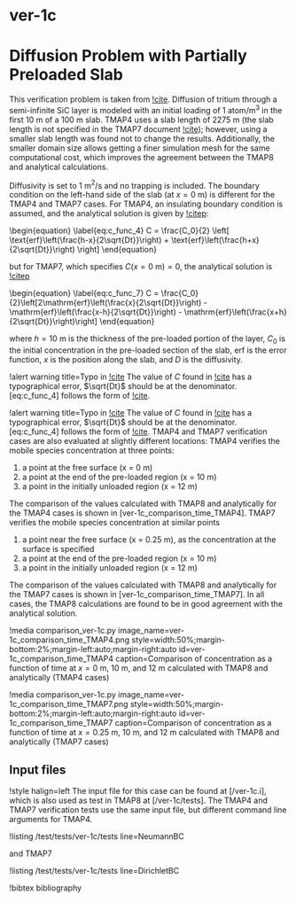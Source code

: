 # ver-1c

# Diffusion Problem with Partially Preloaded Slab

This verification problem is taken from [!cite](longhurst1992verification,ambrosek2008verification). Diffusion of tritium through a semi-infinite SiC layer is modeled with an initial
loading of 1 atom/m$^3$ in the first 10 m of a 100 m slab. TMAP4 uses a slab length of 2275 m (the slab length is not specified in the TMAP7 document [!cite](ambrosek2008verification)); however, using a smaller slab length was found not to change the results. Additionally, the smaller domain size allows getting a finer simulation mesh for the same computational cost, which improves the agreement between the TMAP8 and analytical calculations.

Diffusivity is set to 1 m$^2$/s
and no trapping is included. The boundary condition on the left-hand side of the slab (at $x=0$ m) is different for the TMAP4 and TMAP7 cases. For TMAP4, an insulating boundary condition is assumed, and the analytical solution is given by [!citep](Carslaw1959conduction):

\begin{equation}
\label{eq:c_func_4}
C = \frac{C_0}{2} \left[ \text{erf}\left(\frac{h-x}{2\sqrt{Dt}}\right) +
\text{erf}\left(\frac{h+x}{2\sqrt{Dt}}\right)  \right]
\end{equation}

but for TMAP7, which specifies $C(x=0 \mathrm{\:m})=0$, the analytical solution is [!citep](Carslaw1959conduction)

\begin{equation}
\label{eq:c_func_7}
C = \frac{C_0}{2}\left[2\mathrm{erf}\left(\frac{x}{2\sqrt{Dt}}\right) - \mathrm{erf}\left(\frac{x-h}{2\sqrt{Dt}}\right) - \mathrm{erf}\left(\frac{x+h}{2\sqrt{Dt}}\right)\right]
\end{equation}

where $h=10$ m is the thickness of the pre-loaded portion of the layer, $C_0$ is the initial concentration in the pre-loaded section of the slab, erf is the error function, $x$ is the position along the slab, and $D$ is the diffusivity.

!alert warning title=Typo in [!cite](longhurst1992verification)
The value of $C$ found in [!cite](longhurst1992verification) has a typographical error, $\sqrt{Dt}$ should be at the denominator. [eq:c_func_4] follows the form of [!cite](Carslaw1959conduction).


!alert warning title=Typo in [!cite](longhurst1992verification)
The value of $C$ found in [!cite](longhurst1992verification) has a typographical error, $\sqrt{Dt}$ should be at the denominator. [eq:c_func_4] follows the form of [!cite](Carslaw1959conduction).
TMAP4 and TMAP7 verification cases are also evaluated at slightly different locations: TMAP4 verifies the mobile species concentration at three points:

1. a point at the free surface (x = 0 m)
2. a point at the end of the pre-loaded region (x = 10 m)
3. a point in the initially unloaded region (x = 12 m)


 The comparison of the values calculated with TMAP8 and analytically for the TMAP4 cases is shown in
[ver-1c_comparison_time_TMAP4]. TMAP7 verifies the mobile species concentration at similar points

1. a point near the free surface (x = 0.25 m), as the concentration at the surface is specified
2. a point at the end of the pre-loaded region (x = 10 m)
3. a point in the initially unloaded region (x = 12 m)



The comparison of the values calculated with TMAP8 and analytically for the TMAP7 cases is shown in
[ver-1c_comparison_time_TMAP7]. In all cases, the TMAP8 calculations are found to be in good agreement with the analytical solution.

!media comparison_ver-1c.py
       image_name=ver-1c_comparison_time_TMAP4.png
       style=width:50%;margin-bottom:2%;margin-left:auto;margin-right:auto
       id=ver-1c_comparison_time_TMAP4
       caption=Comparison of concentration as a function of time at $x=0$ m, 10 m, and 12 m
       calculated with TMAP8 and analytically (TMAP4 cases)

!media comparison_ver-1c.py
       image_name=ver-1c_comparison_time_TMAP7.png
       style=width:50%;margin-bottom:2%;margin-left:auto;margin-right:auto
       id=ver-1c_comparison_time_TMAP7
       caption=Comparison of concentration as a function of time at $x=0.25$ m, 10 m, and 12 m
       calculated with TMAP8 and analytically (TMAP7 cases)

## Input files

!style halign=left
The input file for this case can be found at [/ver-1c.i], which is also used as test in TMAP8 at [/ver-1c/tests]. The TMAP4 and TMAP7 verification tests use the same input file,
but different command line arguments for TMAP4.

!listing /test/tests/ver-1c/tests line=NeumannBC

and TMAP7

!listing /test/tests/ver-1c/tests line=DirichletBC

!bibtex bibliography
